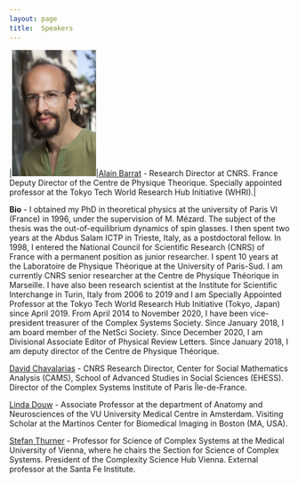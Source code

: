 ```yaml
---
layout: page
title:  Speakers
---
```

|<img src="/assets/image/speakers_2022/alain.jpg" width="30%"/>|[Alain Barrat](http://www.cpt.univ-mrs.fr/~barrat/) - Research Director at CNRS. France Deputy Director of the Centre de Physique Theorique. Specially appointed professor at the Tokyo Tech World Research Hub Initiative (WHRI).|

**Bio** - I obtained my PhD in theoretical physics at the university of Paris VI (France) in 1996, under the supervision of M. Mézard. The subject of the thesis was the out-of-equilibrium dynamics of spin glasses. I then spent two years at the Abdus Salam ICTP in Trieste, Italy, as a postdoctoral fellow. In 1998, I entered the National Council for Scientific Research (CNRS) of France with a permanent position as junior researcher. I spent 10 years at the Laboratoire de Physique Théorique at the University of Paris-Sud. I am currently CNRS senior researcher at the Centre de Physique Théorique in Marseille. I have also been research scientist at the Institute for Scientific Interchange in Turin, Italy from 2006 to 2019 and I am Specially Appointed Professor at the Tokyo Tech World Research Hub Initiative (Tokyo, Japan) since April 2019.
From April 2014 to November 2020, I have been vice-president treasurer of the Complex Systems Society. Since January 2018, I am board member of the NetSci Society. Since December 2020, I am Divisional Associate Editor of Physical Review Letters.
Since January 2018, I am deputy director of the Centre de Physique Théorique.

[David Chavalarias](https://iscpif.fr/chavalarias/) - CNRS Research Director, Center for Social Mathematics Analysis (CAMS), School of Advanced Studies in Social Sciences (EHESS). Director of the Complex Systems Institute of Paris Île-de-France.

[Linda Douw](https://lindadouw.com/2017/01/26/linda-douw-pi/) - Associate Professor at the department of Anatomy and Neurosciences of the VU University Medical Centre in Amsterdam. Visiting Scholar at the Martinos Center for Biomedical Imaging in Boston (MA, USA).

[Stefan Thurner](https://www.csh.ac.at/researcher/stefan-thurner/) - Professor for Science of Complex Systems at the Medical University of Vienna, where he chairs the Section for Science of Complex Systems. President of the Complexity Science Hub Vienna. External professor at the Santa Fe Institute.
